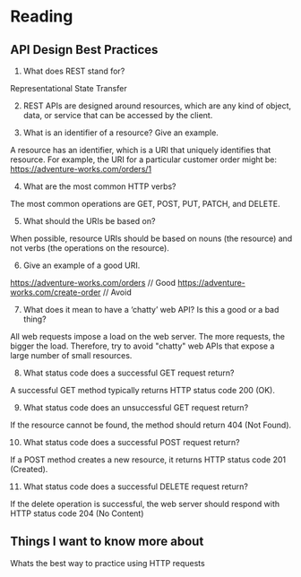# Reading

## API Design Best Practices

1. What does REST stand for?

Representational State Transfer 

2.  REST APIs are designed around resources, which are any kind of object, data, or service that can be accessed by the client.

3. What is an identifier of a resource? Give an example.

A resource has an identifier, which is a URI that uniquely identifies that resource. For example, the URI for a particular customer order might be: https://adventure-works.com/orders/1

4. What are the most common HTTP verbs?

The most common operations are GET, POST, PUT, PATCH, and DELETE.


5. What should the URIs be based on?

When possible, resource URIs should be based on nouns (the resource) and not verbs (the operations on the resource).

6. Give an example of a good URI.

https://adventure-works.com/orders // Good https://adventure-works.com/create-order // Avoid

7. What does it mean to have a ‘chatty’ web API? Is this a good or a bad thing?

All web requests impose a load on the web server. The more requests, the bigger the load. Therefore, try to avoid "chatty" web APIs that expose a large number of small resources. 

8. What status code does a successful GET request return?

A successful GET method typically returns HTTP status code 200 (OK). 

9. What status code does an unsuccessful GET request return?

If the resource cannot be found, the method should return 404 (Not Found).

10. What status code does a successful POST request return?

If a POST method creates a new resource, it returns HTTP status code 201 (Created). 

11. What status code does a successful DELETE request return?

If the delete operation is successful, the web server should respond with HTTP status code 204 (No Content)

## Things I want to know more about

Whats the best way to practice using HTTP requests
